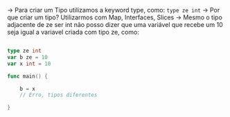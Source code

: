 -> Para criar um Tipo utilizamos a keyword type, como: `type ze int`
-> Por que criar um tipo? Utilizarmos com Map, Interfaces, Slices
-> Mesmo o tipo adjacente de ze ser int não posso dizer que uma variável que recebe um 10 seja igual a variavel criada com tipo ze, como:
```go

type ze int
var b ze = 10
var x int = 10

func main() {

	b = x
	// Erro, tipos diferentes

}

```